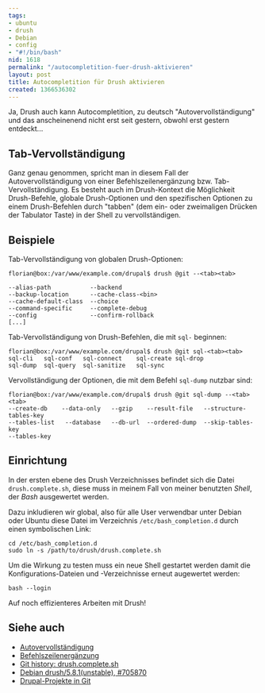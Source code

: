 ```yaml
---
tags:
- ubuntu
- drush
- Debian
- config
- "#!/bin/bash"
nid: 1618
permalink: "/autocompletition-fuer-drush-aktivieren"
layout: post
title: Autocompletition für Drush aktivieren
created: 1366536302
---
```

Ja, Drush auch kann Autocompletition, zu deutsch "Autovervollständigung"
und das anscheinenend nicht erst seit gestern, obwohl erst gestern entdeckt...

<h2>Tab-Vervollständigung</h2>
Ganz genau genommen, spricht man in diesem Fall der Autovervollständigung von einer Befehlszeilenergänzung bzw. Tab-Vervollständigung.
Es besteht auch im Drush-Kontext die Möglichkeit Drush-Befehle, globale Drush-Optionen und den spezifischen Optionen zu einem Drush-Befehlen 
durch "tabben" (dem ein- oder zweimaligen Drücken der Tabulator Taste) in der Shell zu vervollständigen.

<h2>Beispiele</h2>

Tab-Vervollständigung von globalen Drush-Optionen:

```
florian@box:/var/www/example.com/drupal$ drush @git --<tab><tab>
```

```
--alias-path           --backend  
--backup-location      --cache-class-<bin> 
--cache-default-class  --choice 
--command-specific     --complete-debug 
--config               --confirm-rollback 
[...]
```

Tab-Vervollständigung von Drush-Befehlen, die mit ```sql-``` beginnen:

```
florian@box:/var/www/example.com/drupal$ drush @git sql-<tab><tab>
sql-cli   sql-conf   sql-connect    sql-create sql-drop
sql-dump  sql-query  sql-sanitize   sql-sync
```

Vervollständigung der Optionen, die mit dem Befehl ```sql-dump``` nutzbar sind:
```
florian@box:/var/www/example.com/drupal$ drush @git sql-dump --<tab><tab>
--create-db    --data-only   --gzip    --result-file   --structure-tables-key   
--tables-list   --database   --db-url  --ordered-dump  --skip-tables-key        
--tables-key 
```
<!--break-->
<h2>Einrichtung</h2>

In der ersten ebene des Drush Verzeichnisses befindet sich die Datei ```drush.complete.sh```,
diese muss in meinem Fall von meiner benutzten <em>Shell</em>, der <em>Bash</em> ausgewertet werden.

Dazu inkludieren wir global, also für alle User verwendbar unter Debian oder Ubuntu diese Datei im Verzeichnis ```/etc/bash_completion.d``` durch einen symbolischen Link:

```
cd /etc/bash_completion.d
sudo ln -s /path/to/drush/drush.complete.sh
```

Um die Wirkung zu testen muss ein neue Shell gestartet werden damit die Konfigurations-Dateien und -Verzeichnisse erneut augewertet werden:
```
bash --login
```

Auf noch effizienteres Arbeiten mit Drush!

<h2>Siehe auch</h2>
<ul>
 <li><a href="http://de.wikipedia.org/wiki/Autovervollst%C3%A4ndigung">Autovervollständigung</a></li>
 <li><a href="http://de.wikipedia.org/wiki/Befehlszeilenerg%C3%A4nzung">Befehlszeilenergänzung</a></li>
 <li><a href="http://drupalcode.org/project/drush.git/history/HEAD:/drush.complete.sh">Git history: drush.complete.sh </a></li>
 <li><a href="http://bugs.debian.org/cgi-bin/bugreport.cgi?bug=705870">Debian drush/5.8.1(unstable), #705870</a></li>
 <li><a href="/node/1608">Drupal-Projekte in Git</a></li>
</ul>
